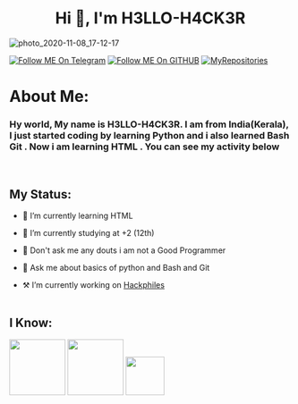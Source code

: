 <h1 align="center">Hi 👋, I'm H3LLO-H4CK3R</h1



![photo_2020-11-08_17-12-17](https://user-images.githubusercontent.com/68962528/98464009-e64d8700-21e5-11eb-8847-79ab4ea17c66.jpg)



<a href="https://telegram.im/@H3LLO_H4CK3R"><img title="Follow ME On Telegram" src="https://img.shields.io/badge/Follow Me On Telegram-black?style=for-the-badge&logo=Telegram"></a>
<a href="https://github.com/H3LLO-H4CK3R-2"><img title="Follow ME On GITHUB" src="https://img.shields.io/badge/Follow Me On Github-black?style=for-the-badge&logo=github"></a> 
<a href="https://github.com/H3LLO-H4CK3R-2?tab=repositories"><img title="MyRepositories" src="https://img.shields.io/badge/My Repositories-black?style=for-the-badge&logo=github"></a> 



# About Me:

<h3>Hy world, My name is H3LLO-H4CK3R. I am from India(Kerala), I just started coding by learning Python and i also learned Bash Git . Now i am learning HTML . You can see my activity below </h3> 

<br>

## My Status:

- 🔭 I’m currently learning HTML<br>

- 🌱 I’m currently studying at +2 (12th)<br>

- 🤔 Don't ask me any douts i am not a Good Programmer<br>

- 💬 Ask me about basics of python and Bash and Git<br>

- ⚒ I’m currently working on <a href="https://t.me/httpstmejoinchatKRMA6RuflY">Hackphiles</a><br><br>



  

## I Know:

<code><img height="100" src="https://user-images.githubusercontent.com/68962528/98464302-f1091b80-21e7-11eb-8819-af8f5c951ec5.png"></code>
<code><img height="100" src="https://user-images.githubusercontent.com/68962528/98464377-7ee50680-21e8-11eb-83f9-7fb9937a4374.png"></code>
<code><img height="69" src="https://user-images.githubusercontent.com/68962528/98464422-c8355600-21e8-11eb-82bb-d03e7e7d71f7.png"></code>
